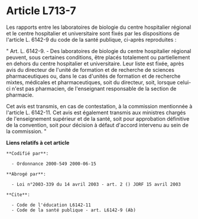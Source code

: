 # Article L713-7

Les rapports entre les laboratoires de biologie du centre hospitalier régional et le centre hospitalier et universitaire sont
fixés par les dispositions de l'article L. 6142-9 du code de la santé publique, ci-après reproduites :

" Art. L. 6142-9. - Des laboratoires de biologie du centre hospitalier régional peuvent, sous certaines conditions, être
placés totalement ou partiellement en dehors du centre hospitalier et universitaire. Leur liste est fixée, après avis du
directeur de l'unité de formation et de recherche de sciences pharmaceutiques ou, dans le cas d'unités de formation et de
recherche mixtes, médicales et pharmaceutiques, soit du directeur, soit, lorsque celui-ci n'est pas pharmacien, de
l'enseignant responsable de la section de pharmacie.

Cet avis est transmis, en cas de contestation, à la commission mentionnée à l'article L. 6142-11. Cet avis est également
transmis aux ministres chargés de l'enseignement supérieur et de la santé, soit pour approbation définitive de la convention,
soit pour décision à défaut d'accord intervenu au sein de la commission. "

**Liens relatifs à cet article**

	**Codifié par**:

	  - Ordonnance 2000-549 2000-06-15

	**Abrogé par**:

	  - Loi n°2003-339 du 14 avril 2003 - art. 2 () JORF 15 avril 2003

	**Cite**:

	  - Code de l'éducation L6142-11
	  - Code de la santé publique - art. L6142-9 (Ab)
